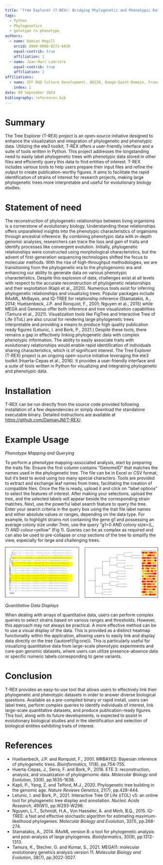 ```yaml
---
title: 'Tree Explorer (T-REX): Bridging Phylogenetic and Phenotypic Data for Enhanced Analysis and Interpretation'
tags:
  - Python
  - Phylogenetics
  - genotype to phenotype
authors:
  - name: Damian Magill
    orcid: 0009-0008-8272-6038
    equal-contrib: true
    affiliation: 1
  - name: Jean-Marc Ladrière
    equal-contrib: true
    affiliation: 1
affiliations:
  - name: IFF R&D Culture Development, 86220, Dangé-Saint-Romain, France
    index: 1
date: 09 September 2024
bibliography: references.bib
---
```


# Summary

The Tree Explorer (T-REX) project is an open-source initiative designed to enhance the visualization and integration of phylogenetic and phenotypic data. Utilizing the ete3 toolkit, T-REX offers a user-friendly interface and a suite of tools written in Python. This project addresses the longstanding need to easily label phylogenetic trees with phenotypic data stored in other files and efficiently query this data to find entities of interest. T-REX includes various tools to help users prepare their input files and refine the output to create publication-worthy figures. It aims to facilitate the rapid identification of strains of interest for research projects, making large phylogenetic trees more interpretable and useful for evolutionary biology studies.

# Statement of need

The reconstruction of phylogenetic relationships between living organisms is a cornerstone of evolutionary biology. Understanding these relationships offers unparalleled insights into the phenotypic characteristics of organisms through ancestral inference. By combining phenotypic data with in-depth genomic analyses, researchers can trace the loss and gain of traits and identify processes like convergent evolution.
Initially, phylogenetic relationships were constructed using morphological characteristics, but the advent of first-generation sequencing technologies shifted the focus to molecular methods. With the rise of high-throughput methodologies, we are transitioning from the phylogenetic era to the phylogenomic era and enhancing our ability to generate data on various phenotypic characteristics. Despite this explosion of data, challenges exist at all levels with respect to the accurate reconstruction of phylogenetic relationships and their exploitation (Kapli et al., 2020).
Numerous tools exist for inferring phylogenetic relationships and visualizing trees. Popular packages include RAxML, MrBayes, and IQ-TREE for relationship inference (Stamatakis, A., 2014; Huelsenbeck, J.P. and Ronquist, F., 2001; Nguyen et al., 2015) while MEGA and Geneious offer both inference and tree visualization capabilities (Tamura et al., 2021). Visualization tools like FigTree and Interactive Tree of Life (IToL) are also crucial for rendering large phylogenetic trees interpretable and providing a means to produce high quality publication ready figures (Letunic, I. and Bork, P., 2021.)
Despite these tools, there remains a gap in effectively linking phylogenetic data with complex phenotypic information. The ability to easily associate traits with evolutionary relationships would enable rapid identification of individuals sharing characteristics, which is of significant interest.
The Tree Explorer (T-REX) project is an ongoing open-source initiative leveraging the ete3 toolkit (Huerta-Cepas et al., 2016). It provides a user-friendly interface and a suite of tools written in Python for visualizing and integrating phylogenetic and phenotypic data.

# Installation

T-REX can be run directly from the source code provided following installation of a few dependencies or simply download the standalone executable binary. Detailed instructions are available at https://github.com/DamianJM/T-REX/.

# Example Usage

*Phenotype Mapping and Querying*

To perform a phenotype mapping-associated analysis, start by preparing the traits file. Ensure the first column contains “GenomeID” that matches the names used in the phylogenetic tree. The file can be in Excel or CSV format, but it’s best to avoid using too many special characters. Tools are provided to extract and exchange leaf names from trees, facilitating the creation of compatible files.
Once the file is ready, upload it and click on “label options” to select the features of interest. After making your selections, upload the tree, and the selected labels will appear beside the corresponding strain matches.
Next, use the powerful label search feature to query the tree. Enter your search criteria in the query box using the trait file label names and either absolute values or ranges, depending on the data type. For example, to highlight strains not containing the gene g1 and possessing an average colony size under 7mm, use the query “g1=0 AND colony size=(L, 7) AND colour=yellow” 
(Fig 1). Queries can be as complex as required and can also be used to pre-collapse or crop sections of the tree to simplify the view, especially for large and challenging trees.

![Example T-REX output on test data following specific query for g1 gene absence and colony size lower than 7mm (left) and heatmap display of quantitative data (right).\label{fig:one}](figure1.png)

*Quantitative Data Displays*

When dealing with arrays of quantitative data, users can perform complex queries to select strains based on various ranges and thresholds. However, this approach may not always be practical. A more effective method can be to use a visual display of the data. This is provided as a distinct heatmap functionality within the application, allowing users to easily link and display data directly on the tree (\autoref{fig:one}). This is particularly useful for visualizing quantitative data from large-scale phenotypic experiments and core-pan genomic datasets, where users can utilize presence-absence data or specific numeric labels corresponding to gene variants.

# Conclusion

T-REX provides an easy-to-use tool that allows users to effectively link their phylogenetic and phenotypic datasets in order to answer diverse biological questions. Available as a pre-compiled binary or rapid install, users can label trees, perform complex queries to identify individuals of interest, link large-scale quantitative datasets, and produce publication-ready figures. This tool, along with its future developments, is expected to assist in evolutionary biological studies and in the identification and selection of biological entities exhibiting traits of interest.
 
# References

- Huelsenbeck, J.P. and Ronquist, F., 2001. MRBAYES: Bayesian inference of phylogenetic trees. *Bioinformatics*, 17(8), pp.754-755.
- Huerta-Cepas, J., Serra, F. and Bork, P., 2016. ETE 3: reconstruction, analysis, and visualization of phylogenomic data. *Molecular Biology and Evolution*, 33(6), pp.1635-1638.
- Kapli, P., Yang, Z. and Telford, M.J., 2020. Phylogenetic tree building in the genomic age. *Nature Reviews Genetics*, 21(7), pp.428-444.
- Letunic, I. and Bork, P., 2021. Interactive Tree Of Life (iTOL) v5: an online tool for phylogenetic tree display and annotation. *Nucleic Acids Research*, 49(W1), pp.W293-W296.
- Nguyen, L.T., Schmidt, H.A., Von Haeseler, A. and Minh, B.Q., 2015. IQ-TREE: a fast and effective stochastic algorithm for estimating maximum-likelihood phylogenies. *Molecular Biology and Evolution*, 32(1), pp.268-274.
- Stamatakis, A., 2014. RAxML version 8: a tool for phylogenetic analysis and post-analysis of large phylogenies. *Bioinformatics*, 30(9), pp.1312-1313.
- Tamura, K., Stecher, G. and Kumar, S., 2021. MEGA11: molecular evolutionary genetics analysis version 11. *Molecular Biology and Evolution*, 38(7), pp.3022-3027.
